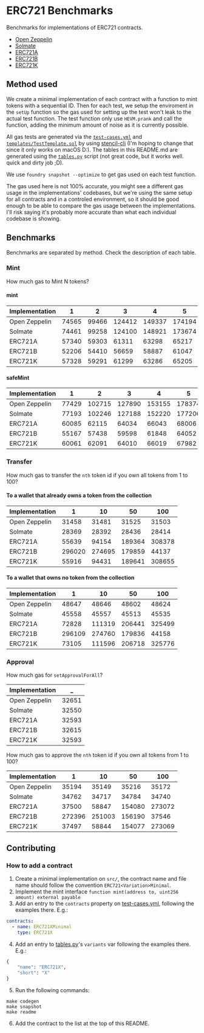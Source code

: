 # ERC721 Benchmarks

Benchmarks for implementations of ERC721 contracts.

- [Open Zeppelin](https://github.com/OpenZeppelin/openzeppelin-contracts)
- [Solmate](https://github.com/rari-capital/solmate)
- [ERC721A](https://github.com/chiru-labs/ERC721A)
- [ERC721B](https://github.com/beskay/ERC721B)
- [ERC721K](https://github.com/kadenzipfel/ERC721K)

## Method used

We create a minimal implementation of each contract with a function to mint tokens with a sequential ID. Then for each test, we setup the enviroment in the `setUp` function so the gas used for setting up the test won't leak to the actual test function. The test function only use `HEVM.prank` and call the function, adding the minimum amount of noise as it is currently possible. 

All gas tests are generated via the [`test-cases.yml`](test-cases.yml) and [`templates/TestTemplate.sol`](templates/TestTemplate.sol) by using [stencil-cli](https://github.com/alephao/stencil-cli) (I'm hoping to change that since it only works on macOS D:). The tables in this README.md are generated using the [`tables.py`](tables.py) script (not great code, but it works well. quick and dirty job ;D).

We use `foundry snapshot --optimize` to get gas used on each test function.

The gas used here is not 100% accurate, you might see a different gas usage in the implementations' codebases, but we're using the same setup for all contracts and in a controled environment, so it should be good enough to be able to compare the gas usage between the implementations. I'll risk saying it's probably more accurate than what each individual codebase is showing.

## Benchmarks

Benchmarks are separated by method. Check the description of each table.

### Mint

How much gas to Mint N tokens?

#### mint

<!-- Start Mint Table -->
|Implementation|  1  |  2  |   3  |   4  |   5  |  10  |   50  |  100  |
|--------------|-----|-----|------|------|------|------|-------|-------|
| Open Zeppelin|74565|99466|124412|149337|174194|298682|1294807|2539883|
|    Solmate   |74461|99258|124100|148921|173674|297642|1289607|2529483|
|    ERC721A   |57340|59303| 61311| 63298| 65217| 75015| 153620| 251796|
|    ERC721B   |52206|54410| 56659| 58887| 61047| 72050| 160295| 270521|
|    ERC721K   |57328|59291| 61299| 63286| 65205| 75003| 153608| 251784|
<!-- End Mint Table -->

#### safeMint

<!-- Start safeMint Table -->
|Implementation|  1  |   2  |   3  |   4  |   5  |  10  |   50  |  100  |
|--------------|-----|------|------|------|------|------|-------|-------|
| Open Zeppelin|77429|102715|127890|153155|178374|304386|1313258|2574252|
|    Solmate   |77193|102246|127188|152220|177206|302053|1301600|2550928|
|    ERC721A   |60085| 62115| 64034| 66043| 68006| 77738| 156365| 254543|
|    ERC721B   |55167| 57438| 59598| 61848| 64052| 74989| 163256| 273484|
|    ERC721K   |60061| 62091| 64010| 66019| 67982| 77714| 156341| 254519|
<!-- End safeMint Table -->

### Transfer

How much gas to transfer the `nth` token id if you own all tokens from 1 to 100?

#### To a wallet that already owns a token from the collection

<!-- Start Transfer Owner Table -->
|Implementation|   1  |  10  |  50  |  100 |
|--------------|------|------|------|------|
| Open Zeppelin| 31458| 31481| 31525| 31503|
|    Solmate   | 28369| 28392| 28436| 28414|
|    ERC721A   | 55639| 94154|189364|308378|
|    ERC721B   |296020|274695|179859| 44137|
|    ERC721K   | 55916| 94431|189641|308655|
<!-- End Transfer Owner Table -->

#### To a wallet that owns no token from the collection

<!-- Start Transfer Non Owner Table -->
|Implementation|   1  |  10  |  50  |  100 |
|--------------|------|------|------|------|
| Open Zeppelin| 48647| 48646| 48602| 48624|
|    Solmate   | 45558| 45557| 45513| 45535|
|    ERC721A   | 72828|111319|206441|325499|
|    ERC721B   |296109|274760|179836| 44158|
|    ERC721K   | 73105|111596|206718|325776|
<!-- End Transfer Non Owner Table -->

### Approval

How much gas for `setApprovalForAll`?

<!-- Start setApprovalForAll Table -->
|Implementation|  _  |
|--------------|-----|
| Open Zeppelin|32651|
|    Solmate   |32550|
|    ERC721A   |32593|
|    ERC721B   |32615|
|    ERC721K   |32593|
<!-- End setApprovalForAll Table -->

How much gas to approve the `nth` token id if you own all tokens from 1 to 100?

<!-- Start approve Table -->
|Implementation|   1  |  10  |  50  |  100 |
|--------------|------|------|------|------|
| Open Zeppelin| 35194| 35149| 35216| 35172|
|    Solmate   | 34762| 34717| 34784| 34740|
|    ERC721A   | 37500| 58847|154080|273072|
|    ERC721B   |272396|251003|156190| 37546|
|    ERC721K   | 37497| 58844|154077|273069|
<!-- End approve Table -->

## Contributing

### How to add a contract

1. Create a minimal implementation on `src/`, the contract name and file name should follow the convention `ERC721<Variation>Minimal`.
2. Implement the mint interface `function mint(address to, uint256 amount) external payable`
3. Add an entry to the `contracts` property on [test-cases.yml](test-cases.yml), following the examples there. E.g.:

```yml
contracts:
  - name: ERC721XMinimal
    type: ERC721X
```

4. Add an entry to [tables.py](tables.py)'s `variants` var following the examples there. E.g.:

```py
{
    "name": "ERC721X",
    "short": "X"
}
```


5. Run the following commands:

```console
make codegen
make snapshot
make readme
```

6. Add the contract to the list at the top of this README.
